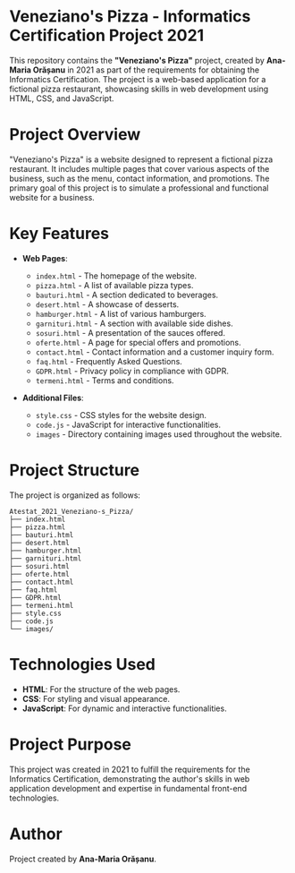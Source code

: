 # Veneziano's Pizza - Informatics Certification Project 2021

This repository contains the **"Veneziano's Pizza"** project, created by **Ana-Maria Orășanu** in 2021 as part of the requirements for obtaining the Informatics Certification. The project is a web-based application for a fictional pizza restaurant, showcasing skills in web development using HTML, CSS, and JavaScript.


# Project Overview

"Veneziano's Pizza" is a website designed to represent a fictional pizza restaurant. It includes multiple pages that cover various aspects of the business, such as the menu, contact information, and promotions. The primary goal of this project is to simulate a professional and functional website for a business.


# Key Features

- **Web Pages**:
  - `index.html` - The homepage of the website.
  - `pizza.html` - A list of available pizza types.
  - `bauturi.html` - A section dedicated to beverages.
  - `desert.html` - A showcase of desserts.
  - `hamburger.html` - A list of various hamburgers.
  - `garnituri.html` - A section with available side dishes.
  - `sosuri.html` - A presentation of the sauces offered.
  - `oferte.html` - A page for special offers and promotions.
  - `contact.html` - Contact information and a customer inquiry form.
  - `faq.html` - Frequently Asked Questions.
  - `GDPR.html` - Privacy policy in compliance with GDPR.
  - `termeni.html` - Terms and conditions.

- **Additional Files**:
  - `style.css` - CSS styles for the website design.
  - `code.js` - JavaScript for interactive functionalities.
  - `images` - Directory containing images used throughout the website.


# Project Structure

The project is organized as follows:
```
Atestat_2021_Veneziano-s_Pizza/
├── index.html
├── pizza.html
├── bauturi.html
├── desert.html
├── hamburger.html
├── garnituri.html
├── sosuri.html
├── oferte.html
├── contact.html
├── faq.html
├── GDPR.html
├── termeni.html
├── style.css
├── code.js
└── images/
```

# Technologies Used

- **HTML**: For the structure of the web pages.
- **CSS**: For styling and visual appearance.
- **JavaScript**: For dynamic and interactive functionalities.

# Project Purpose

This project was created in 2021 to fulfill the requirements for the Informatics Certification, demonstrating the author's skills in web application development and expertise in fundamental front-end technologies.

# Author

Project created by **Ana-Maria Orășanu**.
